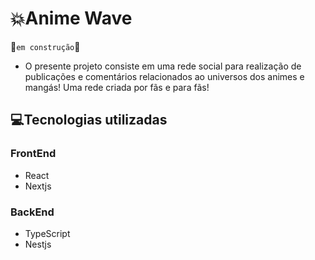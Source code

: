 # 💥Anime Wave

🚧`em construção`🚧

- O presente projeto consiste em uma rede social para realização de publicações e comentários relacionados ao universos dos animes e mangás! Uma rede criada por fãs e para fãs!

## 💻Tecnologias utilizadas
### FrontEnd
- React
- Nextjs

### BackEnd
- TypeScript
- Nestjs
